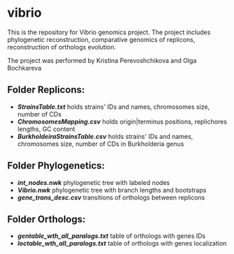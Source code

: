 # vibrio

This is the repository for Vibrio genomics project. The project includes phylogenetic reconstruction, comparative genomics of replicons,
reconstruction of orthologs evolution.

The project was performed by Kristina Perevoshchikova and Olga Bochkareva

## Folder Replicons:
 - ***StrainsTable.txt*** holds strains' IDs and names, chromosomes size, number of CDs
 - ***ChromosomesMapping.csv*** holds origin|terminus positions, replichores lengths, GC content
  - ***BurkholdeiraStrainsTable.csv*** holds strains' IDs and names, chromosomes size, number of CDs in Burkholderia genus


## Folder Phylogenetics:
 - ***int_nodes.nwk*** phylogenetic tree with labeled nodes
 - ***Vibrio.nwk*** phylogenetic tree with branch lengths and bootstraps
 - ***gene_trans_desc.csv*** transitions of orthologs between replicons


## Folder Orthologs:
 - ***gentable_wth_all_paralogs.txt*** table of orthologs with genes IDs
 - ***loctable_wth_all_paralogs.txt*** table of orthologs with genes localization
